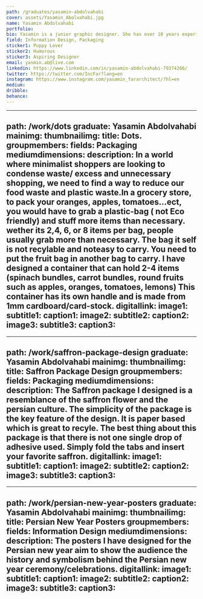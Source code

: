 ```yaml
---
path: /graduates/yasamin-abdolvahabi
cover: assets/Yasamin_Abolvahabi.jpg
name: Yasamin Abdolvahabi
portfolio:
bio: Yasamin is a junior graphic designer. She has over 10 years experience in office management and administration. Coming from an interior architectural background and history she focuses on designing for experience, use and impact. Customer service and relations has always been her number 1 priority. Yasamin's passion with in graphic design is through information design, branding and web design.
field: Information Design, Packaging
sticker1: Puppy Lover
sticker2: Humorous
sticker3: Aspiring Designer
email: yasmin.ab@live.com
linkedin: https://www.linkedin.com/in/yasamin-abdolvahabi-79374266/
twitter: https://twitter.com/IncFar?lang=en
instagram: https://www.instagram.com/yasamin_fararchitect/?hl=en
medium:
dribble:
behance:
---
```


---
path: /work/dots
graduate: Yasamin Abdolvahabi
mainimg:
thumbnailimg:
title: Dots.
groupmembers:
fields: Packaging
mediumdimensions:
description: In a world where minimalist shoppers are looking to condense waste/ excess and unnecessary shopping, we need to find a way to reduce our food waste and plastic waste.In a grocery store, to pack your oranges, apples, tomatoes...ect, you would have to grab a plastic-bag ( not Eco friendly) and stuff more items than necessary. wether its 2,4, 6, or 8 items per bag, people usually grab more than necessary. The bag it self is not recylable and noteasy to carry. You need to put the fruit bag in another bag to carry. I have designed a container that can hold 2-4 items (spinach bundles, carrot bundles, round fruits such as apples, oranges, tomatoes, lemons) This container has its own handle and is made from 1mm cardboard/card-stock.
digitallink:
image1:
subtitle1:
caption1:
image2:
subtitle2:
caption2:
image3: 
subtitle3:
caption3:
---

---
path: /work/saffron-package-design
graduate: Yasamin Abdolvahabi
mainimg:
thumbnailimg:
title: Saffron Package Design
groupmembers:
fields: Packaging
mediumdimensions:
description: The Saffron package I designed is a resemblance of the saffron flower and the persian culture. The simplicity of the package is the key feature of the design. It is paper based which is great to recyle. The best thing about this package is that there is not one single drop of adhesive used. Simply fold the tabs and insert your favorite saffron.
digitallink:
image1:
subtitle1:
caption1:
image2:
subtitle2:
caption2:
image3:
subtitle3:
caption3:
---

---
path: /work/persian-new-year-posters
graduate: Yasamin Abdolvahabi
mainimg:
thumbnailimg:
title: Persian New Year Posters
groupmembers:
fields: Information Design
mediumdimensions:
description: The posters I have designed for the Persian new year aim to show the audience the history and symbolism behind the Persian new year ceremony/celebrations. 
digitallink:
image1:
subtitle1:
caption1:
image2:
subtitle2:
caption2:
image3:
subtitle3:
caption3:
---
